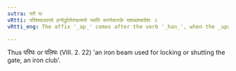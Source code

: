 ```yaml
---
sutra: परौ घः
vRtti: परिशब्दउपपदे हन्तेर्द्धातोरप्प्रत्ययो भवति करणेकारके घशब्दश्चादेशः ॥
vRtti_eng: The affix '_ap_' comes after the verb '_han_', when the _upasarga_ '_pari_' is in composition, and the relation between the word so formed, and the verb, is that of an instrument, and '_gha_' replaces '_han_'.

---
```

Thus परिघः or पलिघः (VIII. 2. 22) 'an iron beam used for locking or shutting the gate, an iron club'.